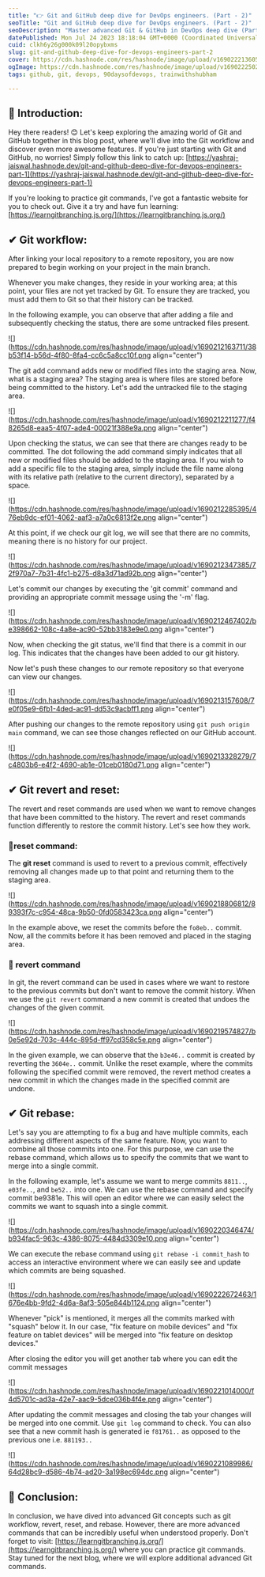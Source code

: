 ```yaml
---
title: "👉 Git and GitHub deep dive for DevOps engineers. (Part - 2)"
seoTitle: "Git and GitHub deep dive for DevOps engineers. (Part - 2)"
seoDescription: "Master advanced Git & GitHub in DevOps deep dive (Part 2): explore concepts, workflow, revert, reset, rebase for efficient collaboration"
datePublished: Mon Jul 24 2023 18:18:04 GMT+0000 (Coordinated Universal Time)
cuid: clkh6y26g000k09l20opybxms
slug: git-and-github-deep-dive-for-devops-engineers-part-2
cover: https://cdn.hashnode.com/res/hashnode/image/upload/v1690222136057/5d574869-5d6e-4a64-b4ac-af502fd6e631.png
ogImage: https://cdn.hashnode.com/res/hashnode/image/upload/v1690222502729/d5836553-137a-413c-9bfd-cb946ae5d902.png
tags: github, git, devops, 90daysofdevops, trainwithshubham

---
```


## **📍 Introduction:**

Hey there readers! 😊 Let's keep exploring the amazing world of Git and GitHub together in this blog post, where we'll dive into the Git workflow and discover even more awesome features. If you're just starting with Git and GitHub, no worries! Simply follow this link to catch up: [https://yashraj-jaiswal.hashnode.dev/git-and-github-deep-dive-for-devops-engineers-part-1](https://yashraj-jaiswal.hashnode.dev/git-and-github-deep-dive-for-devops-engineers-part-1)

If you're looking to practice git commands, I've got a fantastic website for you to check out. Give it a try and have fun learning: [https://learngitbranching.js.org/](https://learngitbranching.js.org/)

## ✔ Git workflow:

After linking your local repository to a remote repository, you are now prepared to begin working on your project in the main branch.

Whenever you make changes, they reside in your working area; at this point, your files are not yet tracked by Git. To ensure they are tracked, you must add them to Git so that their history can be tracked.

In the following example, you can observe that after adding a file and subsequently checking the status, there are some untracked files present.

![](https://cdn.hashnode.com/res/hashnode/image/upload/v1690212163711/38b53f14-b56d-4f80-8fa4-cc6c5a8cc10f.png align="center")

The git add command adds new or modified files into the staging area. Now, what is a staging area? The staging area is where files are stored before being committed to the history. Let's add the untracked file to the staging area.

![](https://cdn.hashnode.com/res/hashnode/image/upload/v1690212211277/f48265d8-eaa5-4f07-ade4-00021f388e9a.png align="center")

Upon checking the status, we can see that there are changes ready to be committed. The dot following the add command simply indicates that all new or modified files should be added to the staging area. If you wish to add a specific file to the staging area, simply include the file name along with its relative path (relative to the current directory), separated by a space.

![](https://cdn.hashnode.com/res/hashnode/image/upload/v1690212285395/476eb9dc-ef01-4062-aaf3-a7a0c6813f2e.png align="center")

At this point, if we check our git log, we will see that there are no commits, meaning there is no history for our project.

![](https://cdn.hashnode.com/res/hashnode/image/upload/v1690212347385/72f970a7-7b31-4fc1-b275-d8a3d71ad92b.png align="center")

Let's commit our changes by executing the 'git commit' command and providing an appropriate commit message using the '-m' flag.

![](https://cdn.hashnode.com/res/hashnode/image/upload/v1690212467402/be398662-108c-4a8e-ac90-52bb3183e9e0.png align="center")

Now, when checking the git status, we'll find that there is a commit in our log. This indicates that the changes have been added to our git history.

Now let's push these changes to our remote repository so that everyone can view our changes.

![](https://cdn.hashnode.com/res/hashnode/image/upload/v1690213157608/7e0f05e9-6fb1-4ded-ac91-dd53c9acbff1.png align="center")

After pushing our changes to the remote repository using `git push origin main` command, we can see those changes reflected on our GitHub account.

![](https://cdn.hashnode.com/res/hashnode/image/upload/v1690213328279/7c4803b6-e4f2-4690-ab1e-01ceb0180d71.png align="center")

## ✔ Git revert and reset:

The revert and reset commands are used when we want to remove changes that have been committed to the history. The revert and reset commands function differently to restore the commit history. Let's see how they work.

### 🔸reset command:

The **git reset** command is used to revert to a previous commit, effectively removing all changes made up to that point and returning them to the staging area.

![](https://cdn.hashnode.com/res/hashnode/image/upload/v1690218806812/89393f7c-c954-48ca-9b50-0fd0583423ca.png align="center")

In the example above, we reset the commits before the `fo8eb..` commit. Now, all the commits before it has been removed and placed in the staging area.

### 🔸 revert command

In git, the revert command can be used in cases where we want to restore to the previous commits but don't want to remove the commit history. When we use the `git revert` command a new commit is created that undoes the changes of the given commit.

![](https://cdn.hashnode.com/res/hashnode/image/upload/v1690219574827/b0e5e92d-703c-444c-895d-ff97cd358c5e.png align="center")

In the given example, we can observe that the `b3e46..` commit is created by reverting the `3604e..` commit. Unlike the reset example, where the commits following the specified commit were removed, the revert method creates a new commit in which the changes made in the specified commit are undone.

## ✔ Git rebase:

Let's say you are attempting to fix a bug and have multiple commits, each addressing different aspects of the same feature. Now, you want to combine all those commits into one. For this purpose, we can use the rebase command, which allows us to specify the commits that we want to merge into a single commit.

In the following example, let's assume we want to merge commits `8811..`, `e03fe..`, and `be52..` into one. We can use the rebase command and specify commit be9381e. This will open an editor where we can easily select the commits we want to squash into a single commit.

![](https://cdn.hashnode.com/res/hashnode/image/upload/v1690220346474/b934fac5-963c-4386-8075-4484d3309e10.png align="center")

We can execute the rebase command using `git rebase -i commit_hash` to access an interactive environment where we can easily see and update which commits are being squashed.

![](https://cdn.hashnode.com/res/hashnode/image/upload/v1690222672463/1676e4bb-9fd2-4d6a-8af3-505e844b1124.png align="center")

Whenever "pick" is mentioned, it merges all the commits marked with "squash" below it. In our case, "fix feature on mobile devices" and "fix feature on tablet devices" will be merged into "fix feature on desktop devices."

After closing the editor you will get another tab where you can edit the commit messages

![](https://cdn.hashnode.com/res/hashnode/image/upload/v1690221014000/f4d5701c-ad3a-42e7-aac9-5dce036b4f4e.png align="center")

After updating the commit messages and closing the tab your changes will be merged into one commit. Use `git log` command to check. You can also see that a new commit hash is generated ie `f81761..` as opposed to the previous one i.e. `881193..`

![](https://cdn.hashnode.com/res/hashnode/image/upload/v1690221089986/64d28bc9-d586-4b74-ad20-3a198ec694dc.png align="center")

## **📍 Conclusion:**

In conclusion, we have dived into advanced Git concepts such as git workflow, revert, reset, and rebase. However, there are more advanced commands that can be incredibly useful when understood properly. Don't forget to visit: [https://learngitbranching.js.org/](https://learngitbranching.js.org/) where you can practice git commands. Stay tuned for the next blog, where we will explore additional advanced Git commands.